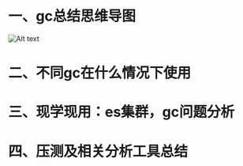 # 一、gc总结思维导图
![Alt text](src/main/resources/yuque_diagram.jpg "GC分类总结思维导图")


# 二、不同gc在什么情况下使用


# 三、现学现用：es集群，gc问题分析


# 四、压测及相关分析工具总结

